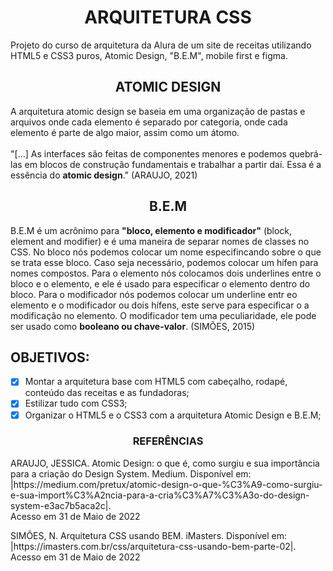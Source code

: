 <h1 align="center" font-weight="bold">ARQUITETURA CSS</h1>
<p>Projeto do curso de arquitetura da Alura de um site de receitas utilizando HTML5 e CSS3 puros, Atomic Design, "B.E.M", mobile first e figma.</p>

<h2 align="center" font-weight="bold">ATOMIC DESIGN</h2>
<p>A arquitetura atomic design se baseia em uma organização de pastas e arquivos onde cada elemento é separado por categoria, onde cada elemento é parte de algo maior, assim como um átomo. <br><br>"[...] As interfaces são feitas de componentes menores e podemos quebrá-las em blocos de construção fundamentais e trabalhar a partir daí. Essa é a essência do <strong>atomic design</strong>." (ARAUJO, 2021)</p>

<h2 align="center" font-weight="bold">B.E.M</h2>
<p>B.E.M é um acrônimo para <strong>"bloco, elemento e modificador"</strong> (block, element and modifier) e é uma maneira de separar nomes de classes no CSS. No bloco nós podemos colocar um nome especifincando sobre o que se trata esse bloco. Caso seja necessário, podemos colocar um hífen para nomes compostos. Para o elemento nós colocamos dois underlines entre o bloco e o elemento, e ele é usado para especificar o elemento dentro do bloco. Para o modificador nós podemos colocar um underline entr eo elemento e o modificador ou dois hífens, este serve para especificar o a modificação no elemento. O modificador tem uma peculiaridade, ele pode ser usado como <strong>booleano ou chave-valor</strong>. (SIMÕES, 2015)</p>

<h2 align="canter" font-weght="bold">OBJETIVOS:</h2>

- [x] Montar a arquitetura base com HTML5 com cabeçalho, rodapé, conteúdo das receitas e as fundadoras;
- [x] Estilizar tudo com CSS3;
- [x] Organizar o HTML5 e o CSS3 com a arquitetura Atomic Design e B.E.M;

<h3 align="center" font-weight="bold">REFERÊNCIAS</h3>
<p>ARAUJO, JESSICA. Atomic Design: o que é, como surgiu e sua importância para a criação do Design System. Medium. Disponível em: |https://medium.com/pretux/atomic-design-o-que-%C3%A9-como-surgiu-e-sua-import%C3%A2ncia-para-a-cria%C3%A7%C3%A3o-do-design-system-e3ac7b5aca2c|. <br>Acesso em 31 de Maio de 2022</p>

<p>SIMÕES, N. Arquitetura CSS usando BEM. iMasters. Disponível em: |https://imasters.com.br/css/arquitetura-css-usando-bem-parte-02|. <br>Acesso em 31 de Maio de 2022</p>
